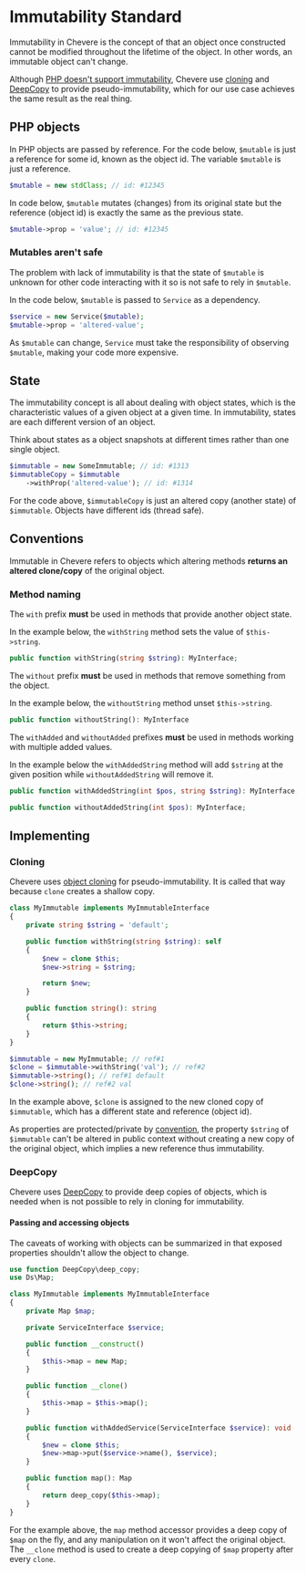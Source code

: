 # Immutability Standard

Immutability in Chevere is the concept of that an object once constructed cannot be modified throughout the lifetime of the object. In other words, an immutable object can't change.

Although [PHP doesn't support immutability](https://wiki.php.net/rfc/immutability), Chevere use [cloning](#cloning) and [DeepCopy](#deepcopy) to provide pseudo-immutability, which for our use case  achieves the same result as the real thing.

## PHP objects

In PHP objects are passed by reference. For the code below, `$mutable` is just a reference for some id, known as the object id. The variable `$mutable` is just a reference.

```php
$mutable = new stdClass; // id: #12345
```

In code below, `$mutable` mutates (changes) from its original state but the reference (object id) is exactly the same as the previous state.

```php
$mutable->prop = 'value'; // id: #12345
```

### Mutables aren't safe

The problem with lack of immutability is that the state of `$mutable` is unknown for other code interacting with it so is not safe to rely in `$mutable`.

In the code below, `$mutable` is passed to `Service` as a dependency.

```php
$service = new Service($mutable);
$mutable->prop = 'altered-value';
```

As `$mutable` can change, `Service` must take the responsibility of observing `$mutable`, making your code more expensive.

## State

The immutability concept is all about dealing with object states, which
is the characteristic values of a given object at a given time. In immutability, states are each different version of an object.

Think about states as a object snapshots at different times rather than one single object.

```php
$immutable = new SomeImmutable; // id: #1313
$immutableCopy = $immutable
    ->withProp('altered-value'); // id: #1314
```

For the code above, `$immutableCopy` is just an altered copy (another state) of `$immutable`. Objects have different ids (thread safe).

## Conventions

Immutable in Chevere refers to objects which altering methods **returns an altered clone/copy** of the original object.

### Method naming

The `with` prefix **must** be used in methods that provide another object state.

In the example below, the `withString` method sets the value of `$this->string`.

```php
public function withString(string $string): MyInterface;
```

The `without` prefix **must** be used in methods that remove something from the object.

In the example below, the `withoutString` method unset `$this->string`.

```php
public function withoutString(): MyInterface
```

The `withAdded` and `withoutAdded` prefixes **must** be used in methods working with multiple added values.

In the example below the `withAddedString` method will add `$string` at the given position while `withoutAddedString` will remove it.

```php
public function withAddedString(int $pos, string $string): MyInterface;

public function withoutAddedString(int $pos): MyInterface;
```

## Implementing

### Cloning

Chevere uses [object cloning](https://www.php.net/oop5.cloning) for pseudo-immutability. It is called that way because `clone` creates a shallow copy.

```php
class MyImmutable implements MyImmutableInterface
{
    private string $string = 'default';

    public function withString(string $string): self
    {
        $new = clone $this;
        $new->string = $string;

        return $new;
    }

    public function string(): string
    {
        return $this->string;
    }
}

$immutable = new MyImmutable; // ref#1
$clone = $immutable->withString('val'); // ref#2
$immutable->string(); // ref#1 default
$clone->string(); // ref#2 val
```

In the example above, `$clone` is assigned to the new cloned copy of `$immutable`, which has a different state and reference (object id).

As properties are protected/private by [convention](./conventions.md), the property `$string` of `$immutable` can't be altered in public context without creating a new copy of the original object, which implies a new reference thus immutability.

### DeepCopy

Chevere uses [DeepCopy](https://github.com/myclabs/DeepCopy) to provide deep copies of objects, which is needed when is not possible to rely in cloning for immutability.

#### Passing and accessing objects

The caveats of working with objects can be summarized in that exposed properties shouldn't allow the object to change.

```php
use function DeepCopy\deep_copy;
use Ds\Map;

class MyImmutable implements MyImmutableInterface
{
    private Map $map;

    private ServiceInterface $service;

    public function __construct()
    {
        $this->map = new Map;
    }

    public function __clone()
    {
        $this->map = $this->map();
    }

    public function withAddedService(ServiceInterface $service): void
    {
        $new = clone $this;
        $new->map->put($service->name(), $service);
    }

    public function map(): Map
    {
        return deep_copy($this->map);
    }
}
```

For the example above, the `map` method accessor provides a deep copy of `$map` on the fly, and any manipulation on it won't affect the original object. The `__clone` method is used to create a deep copying of `$map` property after every `clone`.
